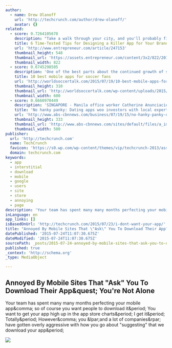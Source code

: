 ```yaml
---
author:
  - name: Drew Olanoff
    url: 'http://techcrunch.com/author/drew-olanoff/'
    avatar: {}
related:
  - score: 0.7264105678
    description: "Take a walk through your city, and you'll probably find a Starbucks on almost every corner. Take a look through the phone of the closest passersby and you'll likely find the Starbucks app. OK, not every smartphone. But consider that the brand's app has been downloaded 10 million times and that that number will likely grow."
    title: 6 Time-Tested Tips for Designing a Killer App for Your Brand
    url: 'http://www.entrepreneur.com/article/247153'
    thumbnail_height: 548
    thumbnail_url: 'https://assets.entrepreneur.com/content/3x2/822/20150303174219-apple-starbucks-cult-loyalty-iphone-coffee-brand-loyalty.jpeg'
    thumbnail_width: 822
  - score: 0.6745298505
    description: 'One of the best parts about the continued growth of soccer in the United States is the ability to watch it on-the-go. There are more mobile options to watch games than ever before, but with it comes more things to choose from, which can be confusing and time-consuming as you hunt for the apps that...'
    title: 10 best mobile apps for soccer fans
    url: 'http://worldsoccertalk.com/2015/07/19/10-best-mobile-apps-for-soccer-fans/'
    thumbnail_height: 310
    thumbnail_url: 'http://worldsoccertalk.com/wp-content/uploads/2015/07/soccer-apps-600x310.jpg'
    thumbnail_width: 600
  - score: 0.6660970449
    description: 'SINGAPORE - Manila office worker Catherine Anunciacion, 28, wanted new friends so she joined Peekawoo, a dating app made for women that emphasizes fun and companionship - and nothing more. Peekawoo is one of several dating apps set up by Southeast Asian start-ups to cater to the millions of tech-savvy, time-poor millenials living in largely conservative societies where dating too often is frowned upon and casual sex is taboo.'
    title: 'No hanky panky: Dating apps woo investors with local expertise'
    url: 'http://www.abs-cbnnews.com/business/07/19/15/no-hanky-panky-dating-apps-woo-investors-local-expertise'
    thumbnail_height: 333
    thumbnail_url: 'http://www.abs-cbnnews.com/sites/default/files/a_images/people/others/020714_Iphoneuser.jpg'
    thumbnail_width: 500
publisher:
  url: 'http://techcrunch.com'
  name: TechCrunch
  favicon: 'https://s0.wp.com/wp-content/themes/vip/techcrunch-2013/assets/images/favicon.ico'
  domain: techcrunch.com
keywords:
  - app
  - interstitial
  - download
  - mobile
  - google
  - users
  - site
  - store
  - annoying
  - page
description: 'Your team has spent many many months perfecting your mobile app, so of course you want people to download it. You want to get your app high up in the app store charts. I get it. Totally. However, you (and a lot of companies) have gotten overly aggressive with how you go about "suggesting" that we download your app.'
inLanguage: en
app_links: []
isBasedOnUrl: 'http://techcrunch.com/2015/07/23/i-dont-want-your-app/'
title: "Annoyed By Mobile Sites That \"Ask\" You To Download Their App? You're Not Alone"
datePublished: '2015-07-24T11:07:30.675Z'
dateModified: '2015-07-24T11:07:30.675Z'
sourcePath: _posts/2015-07-24-annoyed-by-mobile-sites-that-ask-you-to-download-their-app.md
published: true
_context: 'http://schema.org'
_type: MediaObject

---
```

<article style=""><h1>Annoyed By Mobile Sites That "Ask" You To Download Their App&amp;quest; You're Not Alone</h1><p>Your team has spent many many months perfecting your mobile app&amp;comma; so of course you want people to download it&amp;period; You want to get your app high up in the app store charts&amp;period; I get it&amp;period; Totally&amp;period; However&amp;comma; you &amp;lpar;and a lot of companies&amp;rpar; have gotten overly aggressive with how you go about "suggesting" that we download your app&amp;period;</p><img src="https://tctechcrunch2011.files.wordpress.com/2015/07/5722778376_3f79a79c4b_b.jpg?w=738" /></article>